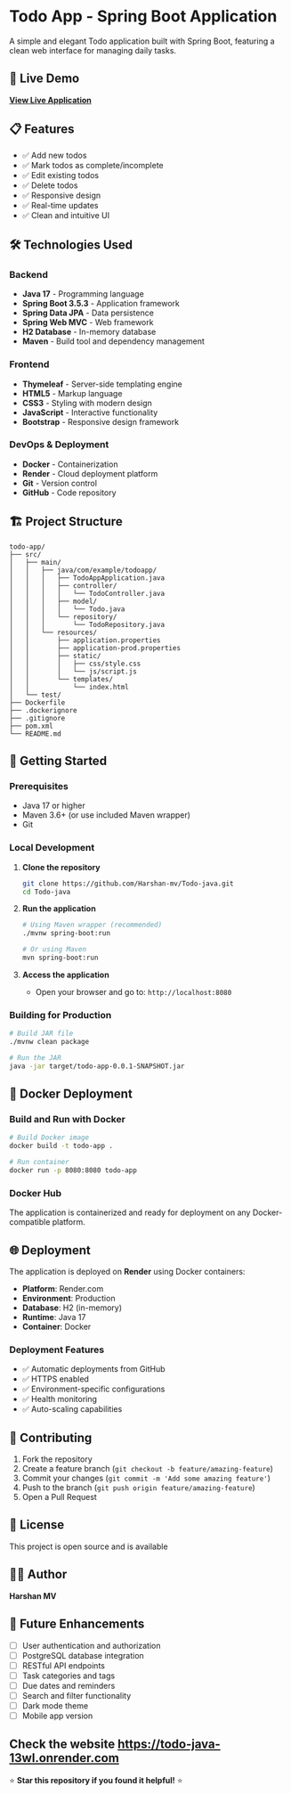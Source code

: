 # Todo App - Spring Boot Application

A simple and elegant Todo application built with Spring Boot, featuring a clean web interface for managing daily tasks.

## 🚀 Live Demo

**[View Live Application](https://todo-java-13wl.onrender.com)**

## 📋 Features

- ✅ Add new todos
- ✅ Mark todos as complete/incomplete
- ✅ Edit existing todos
- ✅ Delete todos
- ✅ Responsive design
- ✅ Real-time updates
- ✅ Clean and intuitive UI

## 🛠️ Technologies Used

### Backend
- **Java 17** - Programming language
- **Spring Boot 3.5.3** - Application framework
- **Spring Data JPA** - Data persistence
- **Spring Web MVC** - Web framework
- **H2 Database** - In-memory database
- **Maven** - Build tool and dependency management

### Frontend
- **Thymeleaf** - Server-side templating engine
- **HTML5** - Markup language
- **CSS3** - Styling with modern design
- **JavaScript** - Interactive functionality
- **Bootstrap** - Responsive design framework

### DevOps & Deployment
- **Docker** - Containerization
- **Render** - Cloud deployment platform
- **Git** - Version control
- **GitHub** - Code repository

## 🏗️ Project Structure

```
todo-app/
├── src/
│   ├── main/
│   │   ├── java/com/example/todoapp/
│   │   │   ├── TodoAppApplication.java
│   │   │   ├── controller/
│   │   │   │   └── TodoController.java
│   │   │   ├── model/
│   │   │   │   └── Todo.java
│   │   │   └── repository/
│   │   │       └── TodoRepository.java
│   │   └── resources/
│   │       ├── application.properties
│   │       ├── application-prod.properties
│   │       ├── static/
│   │       │   ├── css/style.css
│   │       │   └── js/script.js
│   │       └── templates/
│   │           └── index.html
│   └── test/
├── Dockerfile
├── .dockerignore
├── .gitignore
├── pom.xml
└── README.md
```

## 🚀 Getting Started

### Prerequisites
- Java 17 or higher
- Maven 3.6+ (or use included Maven wrapper)
- Git

### Local Development

1. **Clone the repository**
   ```bash
   git clone https://github.com/Harshan-mv/Todo-java.git
   cd Todo-java
   ```

2. **Run the application**
   ```bash
   # Using Maven wrapper (recommended)
   ./mvnw spring-boot:run
   
   # Or using Maven
   mvn spring-boot:run
   ```

3. **Access the application**
   - Open your browser and go to: `http://localhost:8080`

### Building for Production

```bash
# Build JAR file
./mvnw clean package

# Run the JAR
java -jar target/todo-app-0.0.1-SNAPSHOT.jar
```

## 🐳 Docker Deployment

### Build and Run with Docker

```bash
# Build Docker image
docker build -t todo-app .

# Run container
docker run -p 8080:8080 todo-app
```

### Docker Hub
The application is containerized and ready for deployment on any Docker-compatible platform.

## 🌐 Deployment

The application is deployed on **Render** using Docker containers:

- **Platform**: Render.com
- **Environment**: Production
- **Database**: H2 (in-memory)
- **Runtime**: Java 17
- **Container**: Docker

### Deployment Features
- ✅ Automatic deployments from GitHub
- ✅ HTTPS enabled
- ✅ Environment-specific configurations
- ✅ Health monitoring
- ✅ Auto-scaling capabilities


## 🤝 Contributing

1. Fork the repository
2. Create a feature branch (`git checkout -b feature/amazing-feature`)
3. Commit your changes (`git commit -m 'Add some amazing feature'`)
4. Push to the branch (`git push origin feature/amazing-feature`)
5. Open a Pull Request

## 📝 License

This project is open source and is available 

## 👨‍💻 Author

**Harshan MV**

## 🔮 Future Enhancements

- [ ] User authentication and authorization
- [ ] PostgreSQL database integration
- [ ] RESTful API endpoints
- [ ] Task categories and tags
- [ ] Due dates and reminders
- [ ] Search and filter functionality
- [ ] Dark mode theme
- [ ] Mobile app version
      
 Check the website https://todo-java-13wl.onrender.com
---

⭐ **Star this repository if you found it helpful!** ⭐
